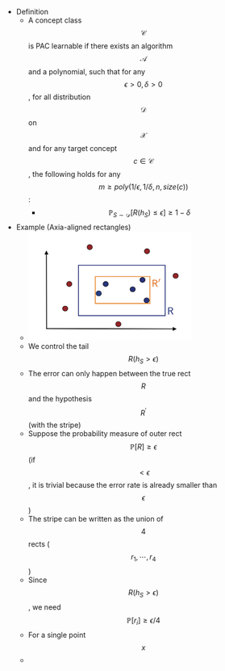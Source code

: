 - Definition
	- A concept class $$\mathcal C$$ is PAC learnable if there exists an algorithm $$\mathcal A$$ and a polynomial, such that for any $$\epsilon> 0, \delta >0$$, for all distribution $$\mathcal D$$ on $$\mathcal X$$ and for any target concept $$c\in\mathcal C$$, the following holds for any $$m\geq poly(1/\epsilon, 1/\delta, n, size(c))$$:
		- $$\mathbb{P}_{S\sim\mathcal D}[R(h_S)\leq\epsilon]\geq 1-\delta$$
- Example (Axia-aligned rectangles)
	- ![image.png](../assets/image_1681885102792_0.png)
	- We control the tail $$R(h_S> \epsilon)$$
	- The error can only happen between the true rect $$R$$ and the hypothesis $$R^\prime$$ (with the stripe)
	- Suppose the probability measure of outer rect $$\mathbb{P}[R] \geq \epsilon$$ (if $$< \epsilon$$, it is trivial because the error rate is already smaller than $$\epsilon$$)
	- The stripe can be written as the union of $$4$$ rects ($$r_1, \cdots, r_4$$)
	- Since $$R(h_S> \epsilon)$$, we need $$\mathbb{P}[r_i]\geq \epsilon/4$$
	- For a single point $$x$$
	-